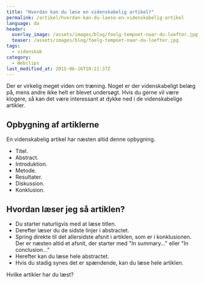 ```yaml
---
title: "Hvordan kan du læse en videnskabelig artikel?"
permalink: /artikel/hvordan-kan-du-laese-en-videnskabelig-artikel
language: da
header:
  overlay_image: /assets/images/blog/foelg-tempoet-naar-du-loefter.jpg
  teaser: /assets/images/blog/foelg-tempoet-naar-du-loefter.jpg
tags:
  - videnskab
category:
  - Webclips
last_modified_at: 2015-06-16T10:21:37Z
---
```


Der er virkelig meget viden om træning. Noget er der videnskabeligt belæg på, mens andre ikke helt er blevet undersøgt. Hvis du gerne vil være klogere, så kan det være interessant at dykke ned i de videnskabelige artikler.

Opbygning af artiklerne
-----------------------

En videnskabelig artikel har næsten altid denne opbygning.

- Titel.
- Abstract.
- Introduktion.
- Metode.
- Resultater.
- Diskussion.
- Konklusion.

Hvordan læser jeg så artiklen?
------------------------------

- Du starter naturligvis med at læse titlen.
- Derefter læser du de sidste linjer i abstractet.
- Spring direkte til det allersidste afsnit i artiklen, som er i konklusionen. Der er næsten altid et afsnit, der starter med "In summary..." eller "In conclusion..."
- Herefter kan du læse hele abstractet.
- Hvis du stadig synes det er spændende, kan du læse hele artiklen.

Hvilke artikler har du læst?
